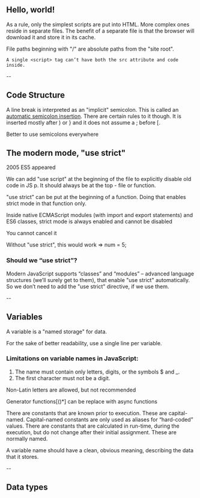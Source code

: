 ## Hello, world!

As a rule, only the simplest scripts are put into HTML. More complex ones reside in separate files. The benefit of a separate file is that the browser will download it and store it in its cache.

File paths beginning with "/" are absolute paths from the "site root".

`A single <script> tag can’t have both the src attribute and code inside.`

--
## Code Structure

A line break is interpreted as an "implicit" semicolon. This is called an [automatic semicolon insertion](https://tc39.es/ecma262/#sec-automatic-semicolon-insertion). There are certain rules to it though. It is inserted mostly after ) or } and it does not assume a ; before [.

Better to use semicolons everywhere

## The modern mode, "use strict"

2005 ES5 appeared

We can add "use script" at the beginning of the file to explicitly disable old code in JS p. It should always be at the top - file or function.

"use strict" can be put at the beginning of a function. Doing that enables strict mode in that function only.

Inside native ECMAScript modules (with import and export statements) and ES6 classes, strict mode is always enabled and cannot be disabled

You cannot cancel it

Without "use strict", this would work => num = 5;

### Should we “use strict”?

Modern JavaScript supports “classes” and “modules” – advanced language structures (we’ll surely get to them), that enable "use strict" automatically. So we don’t need to add the "use strict" directive, if we use them.

--
## Variables

A variable is a "named storage" for data.

For the sake of better readability, use a single line per variable.

### Limitations on variable names in JavaScript:

1. The name must contain only letters, digits, or the symbols $ and _.
2. The first character must not be a digit.

Non-Latin letters are allowed, but not recommended

Generator functions\[()*\] can be replace with async functions

There are constants that are known prior to execution. These are capital-named. Capital-named constants are only used as aliases for “hard-coded” values.
There are constants that are calculated in run-time, during the execution, but do not change after their initial assignment. These are normally named.

A variable name should have a clean, obvious meaning, describing the data that it stores.

--
## Data types

